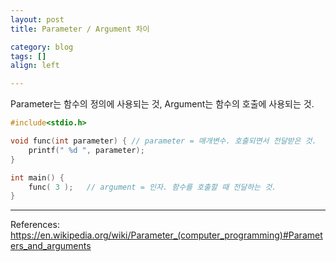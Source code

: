 ```yaml
---
layout: post
title: Parameter / Argument 차이

category: blog
tags: []
align: left

---
```


Parameter는 함수의 정의에 사용되는 것, Argument는 함수의 호출에 사용되는 것.

<!-- more -->

```c
#include<stdio.h>

void func(int parameter) { // parameter = 매개변수. 호출되면서 전달받은 것.
    printf(" %d ", parameter);
}

int main() {
    func( 3 );   // argument = 인자. 함수를 호출할 때 전달하는 것.
}
```

---

References:  https://en.wikipedia.org/wiki/Parameter_(computer_programming)#Parameters_and_arguments